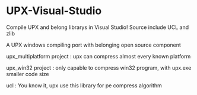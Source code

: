 # UPX-Visual-Studio
Compile UPX and belong librarys in Visual Studio! Source include UCL and zlib

A UPX windows compiling port with belonging open source component

upx_multiplatform project : upx can compress almost every known platform


upx_win32 project : only capable to compress win32 program, with upx.exe smaller code size


ucl : You know it, upx use this library for pe compress algorithm
